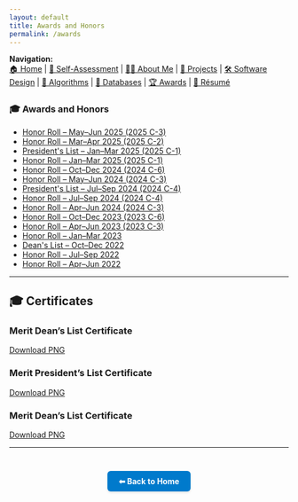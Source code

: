 ```yaml
---
layout: default
title: Awards and Honors
permalink: /awards
---
```

**Navigation:**  
[🏠 Home](index.md) | [📝 Self-Assessment](self-assessment.md) | [🙋‍♀️ About Me](about.md) | [📂 Projects](projects.md) | [🛠️ Software Design](artifact-software.md) | [🧠 Algorithms](artifact-algorithms.md) | [💾 Databases](artifact-databases.md) | [🏆 Awards](awards.md) | [📄 Résumé](resume.md)


### 🎓 Awards and Honors

- [Honor Roll – May–Jun 2025 (2025 C-3)](https://snhu.meritpages.com/stories/SNHU-Announces-Honor-Roll-for-2025-C-3-May-Jun-/162252662)
- [Honor Roll – Mar–Apr 2025 (2025 C-2)](https://snhu.meritpages.com/stories/SNHU-Announces-Honor-Roll-for-2025-C-2-Mar-Apr-/159319082)
- [President's List – Jan–Mar 2025 (2025 C-1)](https://snhu.meritpages.com/stories/SNHU-President-s-List-Announced/159304061)
- [Honor Roll – Jan–Mar 2025 (2025 C-1)](https://snhu.meritpages.com/stories/SNHU-Announces-Honor-Roll-for-2025-C-1-Jan-Mar-/156694101)
- [Honor Roll – Oct–Dec 2024 (2024 C-6)](https://snhu.meritpages.com/stories/SNHU-Announces-Honor-Roll-for-2024-C-6-Oct-Dec-/152725890)
- [Honor Roll – May–Jun 2024 (2024 C-3)](https://snhu.meritpages.com/stories/SNHU-Announces-Honor-Roll-for-2024-C-3-May-Jun-/137529533)
- [President's List – Jul–Sep 2024 (2024 C-4)](https://snhu.meritpages.com/stories/SNHU-President-s-List-Announced/133078958)
- [Honor Roll – Jul–Sep 2024 (2024 C-4)](https://snhu.meritpages.com/stories/SNHU-Announces-Honor-Roll-for-24EW4/133157576)
- [Honor Roll – Apr–Jun 2024 (2024 C-3)](https://snhu.meritpages.com/stories/SNHU-Announces-Honor-Roll-for-24EW3/128826691)
- [Honor Roll – Oct–Dec 2023 (2023 C-6)](https://snhu.meritpages.com/stories/SNHU-Announces-Honor-Roll-for-23EW6/115049404)
- [Honor Roll – Apr–Jun 2023 (2023 C-3)](https://snhu.meritpages.com/stories/SNHU-Announces-Honor-Roll-for-23EW3/103576329)
- [Honor Roll – Jan–Mar 2023](https://snhu.meritpages.com/stories/Gregoria-Ramirez-Named-to-Honor-Roll/100025055)
- [Dean's List – Oct–Dec 2022](https://snhu.meritpages.com/stories/Gregoria-Ramirez-Named-to-SNHU-Dean-s-List/99730384)
- [Honor Roll – Jul–Sep 2022](https://snhu.meritpages.com/stories/Gregoria-Ramirez-Named-to-Honor-Roll/94795067)
- [Honor Roll – Apr–Jun 2022](https://snhu.meritpages.com/stories/Gregoria-Ramirez-Named-to-Honor-Roll/90709154)


---

## 🎓 Certificates

### Merit Dean’s List Certificate   
[Download PNG](assets/DeansList2022.png)

### Merit President’s List Certificate  
[Download PNG](assets/PresidentsList2024.png)

### Merit Dean’s List Certificate  
[Download PNG](assets/PresidentsList2025.png)

---
<div style="text-align: center; margin-top: 3em;">
  <a href="/" style="
    display: inline-block;
    padding: 10px 20px;
    background-color: #007acc;
    color: white;
    border-radius: 6px;
    text-decoration: none;
    font-weight: bold;
    box-shadow: 0 2px 4px rgba(0,0,0,0.1);
  ">⬅ Back to Home</a>
</div>


